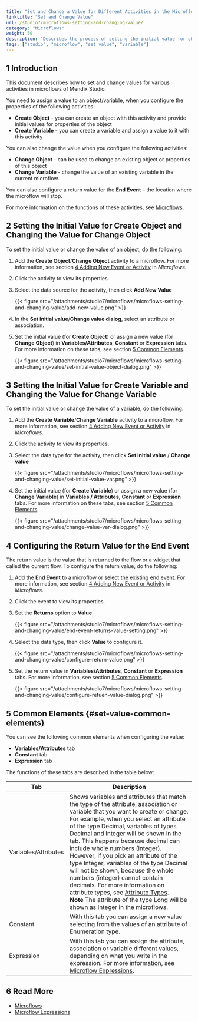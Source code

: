 ```yaml
---
title: "Set and Change a Value for Different Activities in the Microflows"
linktitle: "Set and Change Value"
url: /studio7/microflows-setting-and-changing-value/
category: "Microflows"
weight: 50
description: "Describes the process of setting the initial value for objects or variables in Mendix Studio."
tags: ["studio", "microflow", "set value", "variable"]
---
```


## 1 Introduction 

This document describes how to set and change values for various activities in microflows of Mendix Studio.

You need to assign a value to an object/variable, when you configure the properties of the following activities:

* **Create Object** -  you can create an object with this activity and provide initial values for properties of the object 
* **Create Variable** - you can create a variable and assign a value to it with this activity 

You can also change the value when you configure the following activities:

* **Change Object** - can be used to change an existing object or properties of this object
* **Change Variable** - change the value of an existing variable in the current microflow. 

You can also configure a return value for the **End Event** – the location where the microflow will stop.

For more information on the functions of these activities, see [Microflows](/studio7/microflows/). 

## 2 Setting the Initial Value for Create Object and Changing the Value for Change Object

To set the initial value or change the value of an object, do the following:

1. Add the **Create Object**/**Change Object** activity to a microflow. For more information, see section [4 Adding New Event or Activity](/studio7/microflows/#adding-activity-to-microflow) in *Microflows*.
2. Click the activity to view its properties.
3. Select the data source for the activity, then click **Add New Value**

    {{< figure src="/attachments/studio7/microflows/microflows-setting-and-changing-value/add-new-value.png" >}}

4. In the **Set initial value**/**Change value dialog**, select an attribute or association.
5. Set the initial value (for **Create Object**) or assign a new value (for **Change Object**) in **Variables/Attributes**, **Constant** or **Expression** tabs.  For more information on these tabs, see section [5 Common Elements](#set-value-common-elements).

    {{< figure src="/attachments/studio7/microflows/microflows-setting-and-changing-value/set-initial-value-object-dialog.png" >}}

## 3 Setting the Initial Value for Create Variable and Changing the Value for Change Variable

To set the initial value or change the value of a variable, do the following:

1. Add the **Create Variable**/**Change Variable** activity to a microflow. For more information, see section [4 Adding New Event or Activity](/studio7/microflows/#adding-activity-to-microflow) in *Microflows*.
2. Click the activity to view its properties.
3. Select the data type for the activity, then click **Set initial value** / **Change value**

    {{< figure src="/attachments/studio7/microflows/microflows-setting-and-changing-value/set-initial-value-var.png" >}}

4. Set the initial value (for **Create Variable**) or assign a new value (for **Change Variable**) in **Variables / Attributes**, **Constant** or **Expression** tabs.  For more information on these tabs, see section [5 Common Elements](#set-value-common-elements).

    {{< figure src="/attachments/studio7/microflows/microflows-setting-and-changing-value/change-value-var-dialog.png" >}}

## 4 Configuring the Return Value for the End Event 

The return value is the value that is returned to the flow or a widget that called the current flow. To configure the return value, do the following:

1. Add the **End Event** to a microflow or select the existing end event. For more information, see section [4 Adding New Event or Activity](/studio7/microflows/#adding-activity-to-microflow) in *Microflows*.
2. Click the event to view its properties.
3. Set the **Returns** option to **Value**.

    {{< figure src="/attachments/studio7/microflows/microflows-setting-and-changing-value/end-event-returns-value-setting.png" >}}

4. Select the data type, then click **Value** to configure it.

    {{< figure src="/attachments/studio7/microflows/microflows-setting-and-changing-value/configure-return-value.png" >}}

5. Set the return value in **Variables/Attributes**, **Constant** or **Expression** tabs. For more information, see section [5 Common Elements](#set-value-common-elements).

    {{< figure src="/attachments/studio7/microflows/microflows-setting-and-changing-value/configure-retuen-value-dialog.png" >}}

## 5 Common Elements {#set-value-common-elements}

You can see the following common elements when configuring the value:

* **Variables/Attributes** tab
* **Constant** tab
* **Expression** tab

The functions of these tabs are described in the table below:

| Tab                  | Description                                                  |
| -------------------- | ------------------------------------------------------------ |
| Variables/Attributes | Shows variables and attributes that match the type of the attribute, association or variable that you want to create or change. <br />For example, when you select  an attribute of the type Decimal, variables of types Decimal and Integer will be shown in the tab. This happens because decimal can include whole numbers (integer). However, if you pick an attribute of the type Integer, variables of the type Decimal will not be shown, because the whole numbers (integer) cannot contain decimals.  For more information on attribute types, see [Attribute Types](/studio7/domain-models-attributes/).<br />**Note** The attribute of the type Long will be shown as Integer in the microflows. |
| Constant             | With this tab you can assign a new value selecting  from the values of an attribute of Enumeration type. |
| Expression           | With this tab you can assign the attribute, association or variable different values, depending on what you write in the expression. For more information, see [Microflow Expressions](/studio7/microflows-expressions/). |

## 6 Read More

* [Microflows](/studio7/microflows/)
* [Microflow Expressions](/studio7/microflows-expressions/)
